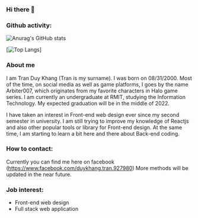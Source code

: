 ### Hi there 👋

### Github activity:
![Anurag's GitHub stats](https://github-readme-stats.vercel.app/api?username=duykhang0800&show_icons=true&theme=radical&count_private=true)

[![Top Langs](https://github-readme-stats.vercel.app/api/top-langs/?username=duykhang0800&layout=compact&exclude_repo=machine-learning,fastpageblog)]

<!--
**duykhang0800/duykhang0800** is a ✨ _special_ ✨ repository because its `README.md` (this file) appears on your GitHub profile.

Here are some ideas to get you started:

- 🔭 I’m currently working on ...
- 🌱 I’m currently learning ...
- 👯 I’m looking to collaborate on ...
- 🤔 I’m looking for help with ...
- 💬 Ask me about ...
- 📫 How to reach me: ...
- 😄 Pronouns: ...
- ⚡ Fun fact: ...
-->

### About me
I am Tran Duy Khang (Tran is my surname). I was born on 08/31/2000. Most of the time, on social media as well as game platforms, I goes by the name Arbiter007, which originates from my favorite characters in Halo game series. I am currently an undergraduate at RMIT, studying the Information Technology. My expected graduation will be in the middle of 2022.

I have taken an interest in Front-end web design ever since my second semester in university. I am still trying to improve my knowledge of Reactjs and also other popular tools or library for Front-end design. At the same time, I am starting to learn a bit here and there about Back-end coding.

### How to contact:
Currently you can find me here on facebook (https://www.facebook.com/duykhang.tran.927980)
More methods will be updated in the near future.

### Job interest: 
- Front-end web design
- Full stack web application
